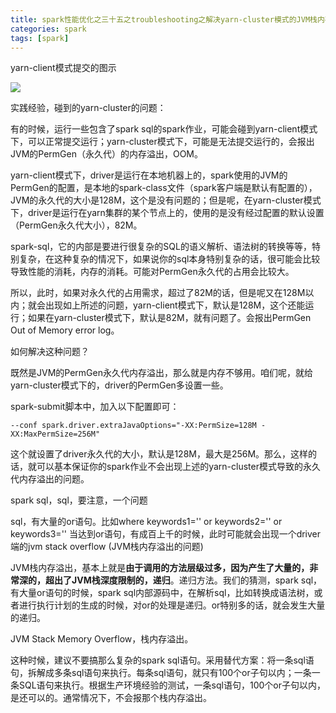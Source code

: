 ```yaml
---
title: spark性能优化之三十五之troubleshooting之解决yarn-cluster模式的JVM栈内存溢出问题
categories: spark  
tags: [spark]
---
```




yarn-client模式提交的图示

<!--more-->

![](http://ols7leonh.bkt.clouddn.com//assert/img/bigdata/spark从入门到精通_笔记/performance_yarn_cluster.png)





实践经验，碰到的yarn-cluster的问题：

有的时候，运行一些包含了spark sql的spark作业，可能会碰到yarn-client模式下，可以正常提交运行；yarn-cluster模式下，可能是无法提交运行的，会报出JVM的PermGen（永久代）的内存溢出，OOM。

yarn-client模式下，driver是运行在本地机器上的，spark使用的JVM的PermGen的配置，是本地的spark-class文件（spark客户端是默认有配置的），JVM的永久代的大小是128M，这个是没有问题的；但是呢，在yarn-cluster模式下，driver是运行在yarn集群的某个节点上的，使用的是没有经过配置的默认设置（PermGen永久代大小），82M。

spark-sql，它的内部是要进行很复杂的SQL的语义解析、语法树的转换等等，特别复杂，在这种复杂的情况下，如果说你的sql本身特别复杂的话，很可能会比较导致性能的消耗，内存的消耗。可能对PermGen永久代的占用会比较大。

所以，此时，如果对永久代的占用需求，超过了82M的话，但是呢又在128M以内；就会出现如上所述的问题，yarn-client模式下，默认是128M，这个还能运行；如果在yarn-cluster模式下，默认是82M，就有问题了。会报出PermGen Out of Memory error log。


如何解决这种问题？

既然是JVM的PermGen永久代内存溢出，那么就是内存不够用。咱们呢，就给yarn-cluster模式下的，driver的PermGen多设置一些。

spark-submit脚本中，加入以下配置即可：

```
--conf spark.driver.extraJavaOptions="-XX:PermSize=128M -XX:MaxPermSize=256M"
```

这个就设置了driver永久代的大小，默认是128M，最大是256M。那么，这样的话，就可以基本保证你的spark作业不会出现上述的yarn-cluster模式导致的永久代内存溢出的问题。



spark sql，sql，要注意，一个问题

sql，有大量的or语句。比如where keywords1='' or keywords2='' or keywords3=''
当达到or语句，有成百上千的时候，此时可能就会出现一个driver端的jvm stack overflow (JVM栈内存溢出的问题)

JVM栈内存溢出，基本上就是**由于调用的方法层级过多，因为产生了大量的，非常深的，超出了JVM栈深度限制的，递归**。递归方法。我们的猜测，spark sql，有大量or语句的时候，spark sql内部源码中，在解析sql，比如转换成语法树，或者进行执行计划的生成的时候，对or的处理是递归。or特别多的话，就会发生大量的递归。

JVM Stack Memory Overflow，栈内存溢出。

这种时候，建议不要搞那么复杂的spark sql语句。采用替代方案：将一条sql语句，拆解成多条sql语句来执行。每条sql语句，就只有100个or子句以内；一条一条SQL语句来执行。根据生产环境经验的测试，一条sql语句，100个or子句以内，是还可以的。通常情况下，不会报那个栈内存溢出。




